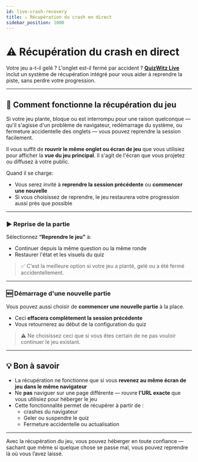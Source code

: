 ```yaml
---
id: live-crash-recovery
title: ⚠️ Récupération du crash en direct
sidebar_position: 1000
---
```


# ⚠️ Récupération du crash en direct

Votre jeu a-t-il gelé ? L'onglet est-il fermé par accident ? [**QuizWitz Live**](quizmaster/001-introduction.md) inclut un système de récupération intégré pour vous aider à reprendre la piste, sans perdre votre progression.

---

## 🔄 Comment fonctionne la récupération du jeu

Si votre jeu plante, bloque ou est interrompu pour une raison quelconque — qu'il s'agisse d'un problème de navigateur, redémarrage du système, ou fermeture accidentelle des onglets — vous pouvez reprendre la session facilement.

Il vous suffit de **rouvrir le même onglet ou écran de jeu** que vous utilisiez pour afficher la **vue du jeu principal**. Il s'agit de l'écran que vous projetez ou diffusez à votre public.

Quand il se charge:

- Vous serez invité à **reprendre la session précédente** ou **commencer une nouvelle**
- Si vous choisissez de reprendre, le jeu restaurera votre progression aussi près que possible

---

### ▶️ Reprise de la partie

Sélectionnez **“Reprendre le jeu”** à:

- Continuer depuis la même question ou la même ronde
- Restaurer l'état et les visuels du quiz

> ✅ C'est la meilleure option si votre jeu a planté, gelé ou a été fermé accidentellement.

---

### 🆕 Démarrage d'une nouvelle partie

Vous pouvez aussi choisir de **commencer une nouvelle partie** à la place.

- Ceci **effacera complètement la session précédente**
- Vous retournerez au début de la configuration du quiz

> ⚠️ Ne choisissez ceci que si vous êtes certain de ne pas vouloir continuer le jeu existant.

---

## 💡 Bon à savoir

- La récupération ne fonctionne que si vous **revenez au même écran de jeu dans le même navigateur**
- Ne **pas** naviguer sur une page différente — rouvre **l'URL exacte** que vous utilisiez pour héberger le jeu
- Cette fonctionnalité permet de récupérer à partir de :
  - crashes du navigateur
  - Geler ou suspendre le quiz
  - Fermeture accidentelle ou actualisation

---

Avec la récupération du jeu, vous pouvez héberger en toute confiance — sachant que même si quelque chose se passe mal, vous pouvez reprendre là où vous l’avez laissé.
